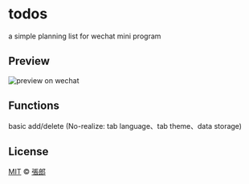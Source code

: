 # todos
a simple planning list for wechat mini program

## Preview

![preview on wechat](https://github.com/MaricoCheung/wx-todos/blob/main/assets/preview.png)

## Functions

basic add/delete (No-realize: tab language、tab theme、data storage)

## License

[MIT](https://github.com/MaricoCheung/wx-todos/blob/main/LICENSE) © [張郎](https://github.com/MaricoCheung)